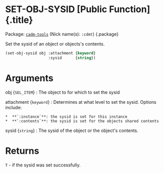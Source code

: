 # SET-OBJ-SYSID [Public Function] {.title}

Package: [`cadm-tools`](CADM-TOOLS.pkg.md) (Nick name(s): `:cdmt`) {.package}

Set the sysid of an object or objects's contents.

```lisp
(set-obj-sysid obj :attachment {keyword}
                   :sysid      {string})
```

# Arguments

obj {`SEL_ITEM`}
:   The object to for which to set the sysid

attachment {`keyword`}
:   Determines at what level to set the sysid. Options include:

  	*  **`:instance`**: the sysid is set for this instance
  	*  **`:contents`**: the sysid is set for the objects shared contents

sysid {`string`}
:   The sysid of the object or the object's contents.

# Returns

`T` - if the sysid was set successfully.
